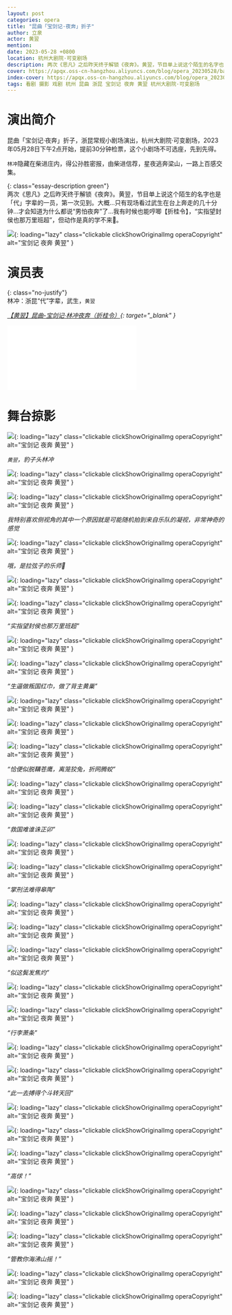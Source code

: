 ```yaml
---
layout: post
categories: opera
title: "昆曲「宝剑记·夜奔」折子"
author: 立泉
actor: 黄翌
mention: 
date: 2023-05-28 +0800
location: 杭州大剧院·可变剧场
description: 两次《思凡》之后昨天终于解锁《夜奔》。黄翌，节目单上说这个陌生的名字也是「代」字辈的一员，第一次见到。大概...只有现场看过武生在台上奔走的几十分钟...才会知道为什么都说“男怕夜奔”了...
cover: https://apqx.oss-cn-hangzhou.aliyuncs.com/blog/opera_20230528/baojianji_yeben/DSC00474_cover_thumb.jpg
index-cover: https://apqx.oss-cn-hangzhou.aliyuncs.com/blog/opera_20230528/baojianji_yeben/DSC00474_thumb.jpg
tags: 看剧 摄影 戏剧 杭州 昆曲 浙昆 宝剑记 夜奔 黄翌 杭州大剧院·可变剧场
---
```


# 演出简介

昆曲「宝剑记·夜奔」折子，浙昆常规小剧场演出，杭州大剧院·可变剧场，2023年05月28日下午2点开始，提前30分钟检票，这个小剧场不可选座，先到先得。

`林冲`隐藏在柴进庄内，得公孙胜密报，由柴进信荐，星夜逃奔梁山，一路上百感交集。

{: class="essay-description green"}  
两次《思凡》之后昨天终于解锁《夜奔》。黄翌，节目单上说这个陌生的名字也是「代」字辈的一员，第一次见到。大概...只有现场看过武生在台上奔走的几十分钟...才会知道为什么都说“男怕夜奔”了...我有时候也能哼唧【折桂令】，“实指望封侯也那万里班超”，但动作是真的学不来🥹。

![](https://apqx.oss-cn-hangzhou.aliyuncs.com/blog/opera_20230528/baojianji_yeben/DSC00475_thumb.jpg){: loading="lazy" class="clickable clickShowOriginalImg operaCopyright" alt="宝剑记 夜奔 黄翌" }

# 演员表

{: class="no-justify"}  
林冲：浙昆“代”字辈，武生，`黄翌`

*[【黄翌】昆曲-宝剑记·林冲夜奔（折桂令）](https://www.bilibili.com/video/BV1Fu4y1o74f){: target="_blank" }*

<div class="video-container">
<iframe loading="lazy" src="//player.bilibili.com/player.html?aid=827191678&bvid=BV1Fu4y1o74f&cid=1159001653&page=1" scrolling="no" border="0" frameborder="no" framespacing="0" allowfullscreen="true"> </iframe>
</div>

# 舞台掠影

![](https://apqx.oss-cn-hangzhou.aliyuncs.com/blog/opera_20230528/baojianji_yeben/DSC00509_thumb.jpg){: loading="lazy" class="clickable clickShowOriginalImg operaCopyright" alt="宝剑记 夜奔 黄翌" }

*`黄翌`，豹子头林冲*

![](https://apqx.oss-cn-hangzhou.aliyuncs.com/blog/opera_20230528/baojianji_yeben/DSC00474_thumb.jpg){: loading="lazy" class="clickable clickShowOriginalImg operaCopyright" alt="宝剑记 夜奔 黄翌" }

![](https://apqx.oss-cn-hangzhou.aliyuncs.com/blog/opera_20230528/baojianji_yeben/DSC00479_thumb.jpg){: loading="lazy" class="clickable clickShowOriginalImg operaCopyright" alt="宝剑记 夜奔 黄翌" }

*我特别喜欢侧视角的其中一个原因就是可能随机拍到来自乐队的凝视，非常神奇的感觉*

![](https://apqx.oss-cn-hangzhou.aliyuncs.com/blog/opera_20230528/baojianji_yeben/DSC00483_thumb.jpg){: loading="lazy" class="clickable clickShowOriginalImg operaCopyright" alt="宝剑记 夜奔 黄翌" }

*哦，是拉弦子的乐师👀*

![](https://apqx.oss-cn-hangzhou.aliyuncs.com/blog/opera_20230528/baojianji_yeben/DSC00496_thumb.jpg){: loading="lazy" class="clickable clickShowOriginalImg operaCopyright" alt="宝剑记 夜奔 黄翌" }

![](https://apqx.oss-cn-hangzhou.aliyuncs.com/blog/opera_20230528/baojianji_yeben/DSC00487_thumb.jpg){: loading="lazy" class="clickable clickShowOriginalImg operaCopyright" alt="宝剑记 夜奔 黄翌" }

*“实指望封侯也那万里班超”*

![](https://apqx.oss-cn-hangzhou.aliyuncs.com/blog/opera_20230528/baojianji_yeben/DSC00498_thumb.jpg){: loading="lazy" class="clickable clickShowOriginalImg operaCopyright" alt="宝剑记 夜奔 黄翌" }

![](https://apqx.oss-cn-hangzhou.aliyuncs.com/blog/opera_20230528/baojianji_yeben/DSC00489_thumb.jpg){: loading="lazy" class="clickable clickShowOriginalImg operaCopyright" alt="宝剑记 夜奔 黄翌" }

*“生逼做叛国红巾，做了背主黄巢”*

![](https://apqx.oss-cn-hangzhou.aliyuncs.com/blog/opera_20230528/baojianji_yeben/DSC00493_thumb.jpg){: loading="lazy" class="clickable clickShowOriginalImg operaCopyright" alt="宝剑记 夜奔 黄翌" }

![](https://apqx.oss-cn-hangzhou.aliyuncs.com/blog/opera_20230528/baojianji_yeben/DSC00494_thumb.jpg){: loading="lazy" class="clickable clickShowOriginalImg operaCopyright" alt="宝剑记 夜奔 黄翌" }

![](https://apqx.oss-cn-hangzhou.aliyuncs.com/blog/opera_20230528/baojianji_yeben/DSC00500_thumb.jpg){: loading="lazy" class="clickable clickShowOriginalImg operaCopyright" alt="宝剑记 夜奔 黄翌" }

*“恰便似脱鞲苍鹰，离笼狡兔，折网腾蛟”*

![](https://apqx.oss-cn-hangzhou.aliyuncs.com/blog/opera_20230528/baojianji_yeben/DSC00505_thumb.jpg){: loading="lazy" class="clickable clickShowOriginalImg operaCopyright" alt="宝剑记 夜奔 黄翌" }

![](https://apqx.oss-cn-hangzhou.aliyuncs.com/blog/opera_20230528/baojianji_yeben/DSC00513_thumb.jpg){: loading="lazy" class="clickable clickShowOriginalImg operaCopyright" alt="宝剑记 夜奔 黄翌" }

*“救国难谁诛正卯”*

![](https://apqx.oss-cn-hangzhou.aliyuncs.com/blog/opera_20230528/baojianji_yeben/DSC00510_thumb.jpg){: loading="lazy" class="clickable clickShowOriginalImg operaCopyright" alt="宝剑记 夜奔 黄翌" }

![](https://apqx.oss-cn-hangzhou.aliyuncs.com/blog/opera_20230528/baojianji_yeben/DSC00514_thumb.jpg){: loading="lazy" class="clickable clickShowOriginalImg operaCopyright" alt="宝剑记 夜奔 黄翌" }

*“掌刑法难得皋陶”*

![](https://apqx.oss-cn-hangzhou.aliyuncs.com/blog/opera_20230528/baojianji_yeben/DSC00521_thumb.jpg){: loading="lazy" class="clickable clickShowOriginalImg operaCopyright" alt="宝剑记 夜奔 黄翌" }

![](https://apqx.oss-cn-hangzhou.aliyuncs.com/blog/opera_20230528/baojianji_yeben/DSC00522_thumb.jpg){: loading="lazy" class="clickable clickShowOriginalImg operaCopyright" alt="宝剑记 夜奔 黄翌" }

![](https://apqx.oss-cn-hangzhou.aliyuncs.com/blog/opera_20230528/baojianji_yeben/DSC00524_thumb.jpg){: loading="lazy" class="clickable clickShowOriginalImg operaCopyright" alt="宝剑记 夜奔 黄翌" }

*“似这鬓发焦灼”*

![](https://apqx.oss-cn-hangzhou.aliyuncs.com/blog/opera_20230528/baojianji_yeben/DSC00536_thumb.jpg){: loading="lazy" class="clickable clickShowOriginalImg operaCopyright" alt="宝剑记 夜奔 黄翌" }

![](https://apqx.oss-cn-hangzhou.aliyuncs.com/blog/opera_20230528/baojianji_yeben/DSC00529_thumb.jpg){: loading="lazy" class="clickable clickShowOriginalImg operaCopyright" alt="宝剑记 夜奔 黄翌" }

*“行李萧条”*

![](https://apqx.oss-cn-hangzhou.aliyuncs.com/blog/opera_20230528/baojianji_yeben/DSC00537_thumb.jpg){: loading="lazy" class="clickable clickShowOriginalImg operaCopyright" alt="宝剑记 夜奔 黄翌" }

![](https://apqx.oss-cn-hangzhou.aliyuncs.com/blog/opera_20230528/baojianji_yeben/DSC00542_thumb.jpg){: loading="lazy" class="clickable clickShowOriginalImg operaCopyright" alt="宝剑记 夜奔 黄翌" }

*“此一去搏得个斗转天回”*

![](https://apqx.oss-cn-hangzhou.aliyuncs.com/blog/opera_20230528/baojianji_yeben/DSC00561_thumb.jpg){: loading="lazy" class="clickable clickShowOriginalImg operaCopyright" alt="宝剑记 夜奔 黄翌" }

![](https://apqx.oss-cn-hangzhou.aliyuncs.com/blog/opera_20230528/baojianji_yeben/DSC00549_thumb.jpg){: loading="lazy" class="clickable clickShowOriginalImg operaCopyright" alt="宝剑记 夜奔 黄翌" }

![](https://apqx.oss-cn-hangzhou.aliyuncs.com/blog/opera_20230528/baojianji_yeben/DSC00552_thumb.jpg){: loading="lazy" class="clickable clickShowOriginalImg operaCopyright" alt="宝剑记 夜奔 黄翌" }

*“高俅！”*

![](https://apqx.oss-cn-hangzhou.aliyuncs.com/blog/opera_20230528/baojianji_yeben/DSC00564_thumb.jpg){: loading="lazy" class="clickable clickShowOriginalImg operaCopyright" alt="宝剑记 夜奔 黄翌" }

![](https://apqx.oss-cn-hangzhou.aliyuncs.com/blog/opera_20230528/baojianji_yeben/DSC00565_thumb.jpg){: loading="lazy" class="clickable clickShowOriginalImg operaCopyright" alt="宝剑记 夜奔 黄翌" }

![](https://apqx.oss-cn-hangzhou.aliyuncs.com/blog/opera_20230528/baojianji_yeben/DSC00580_thumb.jpg){: loading="lazy" class="clickable clickShowOriginalImg operaCopyright" alt="宝剑记 夜奔 黄翌" }

*“管教你海沸山摇！”*

![](https://apqx.oss-cn-hangzhou.aliyuncs.com/blog/opera_20230528/baojianji_yeben/DSC00587_thumb.jpg){: loading="lazy" class="clickable clickShowOriginalImg operaCopyright" alt="宝剑记 夜奔 黄翌" }

![](https://apqx.oss-cn-hangzhou.aliyuncs.com/blog/opera_20230528/baojianji_yeben/DSC00551_thumb.jpg){: loading="lazy" class="clickable clickShowOriginalImg operaCopyright" alt="宝剑记 夜奔 黄翌" }


